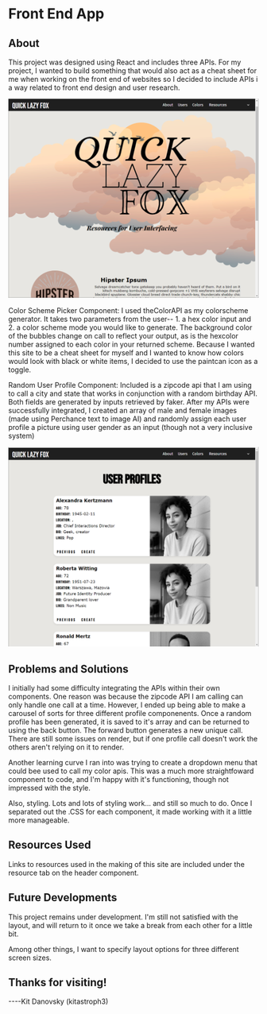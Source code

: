 # Front End App

## About

This project was designed using React and includes three APIs. For my project, I wanted to build something that would also act as a cheat sheet for me when working on the front end of websites so I decided to include APIs i a way related to front end design and user research. 

![screenshot main](./src/downloads/Screenshot%202023-12-11%20100045.png)


Color Scheme Picker Component:
I used theColorAPI as my colorscheme generator. It takes two parameters from the user-- 1. a hex color input and 2. a color scheme mode you would like to generate. The background color of the bubbles change on call to reflect your output, as is the hexcolor number assigned to each color in your returned scheme. Because I wanted this site to be a cheat sheet for myself and I wanted to know how colors would look with black or white items, I decided to use the paintcan icon as a toggle. 


Random User Profile Component:
Included is a zipcode api that I am using to call a city and state that works in conjunction with a random birthday API. Both fields are generated by inputs retrieved by faker. After my APIs were successfully integrated, I created an array of male and female images (made using Perchance text to image AI) and randomly assign each user profile a picture using user gender as an input (though not a very inclusive system)

![screenshot main](./src/downloads/Screenshot%20Profiles.png)

## Problems and Solutions

I initially had some difficulty integrating the APIs within their own components. One reason was because the zipcode API I am calling can only handle one call at a time. However, I ended up being able to make a carousel of sorts for three different profile componenents. Once a random profile has been generated, it is saved to it's array and can be returned to using the back button. The forward button generates a new unique call. There are still some issues on render, but if one profile call doesn't work the others aren't relying on it to render. 

Another learning curve I ran into was trying to create a dropdown menu that could bee used to call my color apis. This was a much more straightfoward component to code, and I'm happy with it's functioning, though not impressed with the style.

Also, styling. Lots and lots of styling work... and still so much to do. Once I separated out the .CSS for each component, it made working with it a little more manageable.

## Resources Used

Links to resources used in the making of this site are included under the resource tab on the header component.

## Future Developments

This project remains under development. I'm still not satisfied with the layout, and will return to it once we take a break from each other for a little bit.

Among other things, I want to specify layout options for three different screen sizes. 

## Thanks for visiting!

----Kit Danovsky (kitastroph3)
